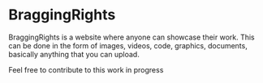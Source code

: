 # BraggingRights
BraggingRights is a website where anyone can showcase their work.
This can be done in the form of images, videos, code, graphics, documents, basically anything that you can upload.

Feel free to contribute to this work in progress
